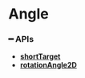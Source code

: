 # Angle

### **━ APIs**

* [**shortTarget**](angle/shorttarget.md)
* [**rotationAngle2D**](angle/rotationangle2d.md)